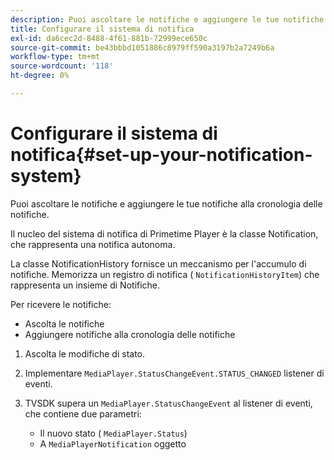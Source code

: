 ```yaml
---
description: Puoi ascoltare le notifiche e aggiungere le tue notifiche alla cronologia delle notifiche.
title: Configurare il sistema di notifica
exl-id: da6cec2d-8488-4f61-881b-72999ece650c
source-git-commit: be43bbbd1051886c8979ff590a3197b2a7249b6a
workflow-type: tm+mt
source-wordcount: '118'
ht-degree: 0%

---
```


# Configurare il sistema di notifica{#set-up-your-notification-system}

Puoi ascoltare le notifiche e aggiungere le tue notifiche alla cronologia delle notifiche.

Il nucleo del sistema di notifica di Primetime Player è la classe Notification, che rappresenta una notifica autonoma.

La classe NotificationHistory fornisce un meccanismo per l&#39;accumulo di notifiche. Memorizza un registro di notifica ( `NotificationHistoryItem`) che rappresenta un insieme di Notifiche.

Per ricevere le notifiche:

* Ascolta le notifiche
* Aggiungere notifiche alla cronologia delle notifiche

1. Ascolta le modifiche di stato.
1. Implementare `MediaPlayer.StatusChangeEvent.STATUS_CHANGED` listener di eventi.
1. TVSDK supera un `MediaPlayer.StatusChangeEvent` al listener di eventi, che contiene due parametri:

   * Il nuovo stato ( `MediaPlayer.Status`)
   * A `MediaPlayerNotification` oggetto
